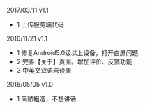2017/03/11 v1.1
- 1 上传服务端代码

2016/11/21 v1.1
- 1 修复Android5.0级以上设备，打开白屏问题
- 2 完善【关于】页面。增加评价、反馈功能
- 3 中英文双语未设置

2016/05/05 v1.0
- 1 简陋粗造，不想讲话
